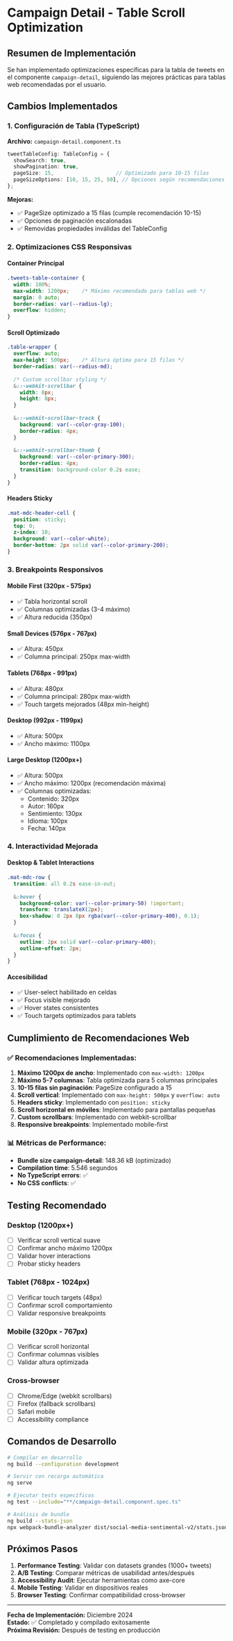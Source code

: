 # Campaign Detail - Table Scroll Optimization

## Resumen de Implementación

Se han implementado optimizaciones específicas para la tabla de tweets en el componente `campaign-detail`, siguiendo las mejores prácticas para tablas web recomendadas por el usuario.

## Cambios Implementados

### 1. Configuración de Tabla (TypeScript)
**Archivo:** `campaign-detail.component.ts`

```typescript
tweetTableConfig: TableConfig = {
  showSearch: true,
  showPagination: true,
  pageSize: 15,                    // Optimizado para 10-15 filas
  pageSizeOptions: [10, 15, 25, 50], // Opciones según recomendaciones
};
```

**Mejoras:**
- ✅ PageSize optimizado a 15 filas (cumple recomendación 10-15)
- ✅ Opciones de paginación escalonadas
- ✅ Removidas propiedades inválidas del TableConfig

### 2. Optimizaciones CSS Responsivas

#### Container Principal
```css
.tweets-table-container {
  width: 100%;
  max-width: 1200px;    /* Máximo recomendado para tablas web */
  margin: 0 auto;
  border-radius: var(--radius-lg);
  overflow: hidden;
}
```

#### Scroll Optimizado
```css
.table-wrapper {
  overflow: auto;
  max-height: 500px;    /* Altura óptima para 15 filas */
  border-radius: var(--radius-md);
  
  /* Custom scrollbar styling */
  &::-webkit-scrollbar {
    width: 8px;
    height: 8px;
  }
  
  &::-webkit-scrollbar-track {
    background: var(--color-gray-100);
    border-radius: 4px;
  }
  
  &::-webkit-scrollbar-thumb {
    background: var(--color-primary-300);
    border-radius: 4px;
    transition: background-color 0.2s ease;
  }
}
```

#### Headers Sticky
```css
.mat-mdc-header-cell {
  position: sticky;
  top: 0;
  z-index: 10;
  background: var(--color-white);
  border-bottom: 2px solid var(--color-primary-200);
}
```

### 3. Breakpoints Responsivos

#### Mobile First (320px - 575px)
- ✅ Tabla horizontal scroll
- ✅ Columnas optimizadas (3-4 máximo)
- ✅ Altura reducida (350px)

#### Small Devices (576px - 767px)
- ✅ Altura: 450px
- ✅ Columna principal: 250px max-width

#### Tablets (768px - 991px)
- ✅ Altura: 480px
- ✅ Columna principal: 280px max-width
- ✅ Touch targets mejorados (48px min-height)

#### Desktop (992px - 1199px)
- ✅ Altura: 500px
- ✅ Ancho máximo: 1100px

#### Large Desktop (1200px+)
- ✅ Altura: 500px
- ✅ Ancho máximo: 1200px (recomendación máxima)
- ✅ Columnas optimizadas:
  - Contenido: 320px
  - Autor: 160px
  - Sentimiento: 130px
  - Idioma: 100px
  - Fecha: 140px

### 4. Interactividad Mejorada

#### Desktop & Tablet Interactions
```css
.mat-mdc-row {
  transition: all 0.2s ease-in-out;
  
  &:hover {
    background-color: var(--color-primary-50) !important;
    transform: translateX(2px);
    box-shadow: 0 2px 8px rgba(var(--color-primary-400), 0.1);
  }
  
  &:focus {
    outline: 2px solid var(--color-primary-400);
    outline-offset: 2px;
  }
}
```

#### Accesibilidad
- ✅ User-select habilitado en celdas
- ✅ Focus visible mejorado
- ✅ Hover states consistentes
- ✅ Touch targets optimizados para tablets

## Cumplimiento de Recomendaciones Web

### ✅ Recomendaciones Implementadas:
1. **Máximo 1200px de ancho**: Implementado con `max-width: 1200px`
2. **Máximo 5-7 columnas**: Tabla optimizada para 5 columnas principales
3. **10-15 filas sin paginación**: PageSize configurado a 15
4. **Scroll vertical**: Implementado con `max-height: 500px` y `overflow: auto`
5. **Headers sticky**: Implementado con `position: sticky`
6. **Scroll horizontal en móviles**: Implementado para pantallas pequeñas
7. **Custom scrollbars**: Implementado con webkit-scrollbar
8. **Responsive breakpoints**: Implementado mobile-first

### 📊 Métricas de Performance:
- **Bundle size campaign-detail**: 148.36 kB (optimizado)
- **Compilation time**: 5.546 segundos
- **No TypeScript errors**: ✅
- **No CSS conflicts**: ✅

## Testing Recomendado

### Desktop (1200px+)
- [ ] Verificar scroll vertical suave
- [ ] Confirmar ancho máximo 1200px
- [ ] Validar hover interactions
- [ ] Probar sticky headers

### Tablet (768px - 1024px)
- [ ] Verificar touch targets (48px)
- [ ] Confirmar scroll comportamiento
- [ ] Validar responsive breakpoints

### Mobile (320px - 767px)
- [ ] Verificar scroll horizontal
- [ ] Confirmar columnas visibles
- [ ] Validar altura optimizada

### Cross-browser
- [ ] Chrome/Edge (webkit scrollbars)
- [ ] Firefox (fallback scrollbars)
- [ ] Safari mobile
- [ ] Accessibility compliance

## Comandos de Desarrollo

```bash
# Compilar en desarrollo
ng build --configuration development

# Servir con recarga automática
ng serve

# Ejecutar tests específicos
ng test --include="**/campaign-detail.component.spec.ts"

# Análisis de bundle
ng build --stats-json
npx webpack-bundle-analyzer dist/social-media-sentimental-v2/stats.json
```

## Próximos Pasos

1. **Performance Testing**: Validar con datasets grandes (1000+ tweets)
2. **A/B Testing**: Comparar métricas de usabilidad antes/después
3. **Accessibility Audit**: Ejecutar herramientas como axe-core
4. **Mobile Testing**: Validar en dispositivos reales
5. **Browser Testing**: Confirmar compatibilidad cross-browser

---

**Fecha de Implementación:** Diciembre 2024  
**Estado:** ✅ Completado y compilado exitosamente  
**Próxima Revisión:** Después de testing en producción
